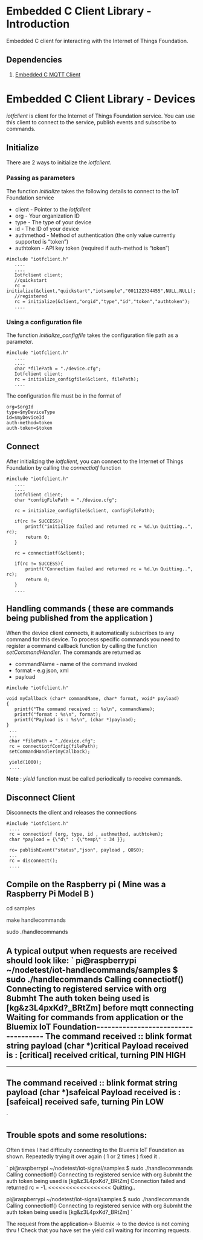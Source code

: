 Embedded C Client Library - Introduction
========================================

Embedded C client for interacting with the Internet of Things Foundation.

Dependencies
------------

1.  [Embedded C MQTT Client]

  [Embedded C MQTT Client]: http://www.eclipse.org/paho/clients/c/embedded/
  

Embedded C Client Library - Devices
===================================

*iotfclient* is client for the Internet of Things Foundation service.
You can use this client to connect to the service, publish events and
subscribe to commands.

Initialize
----------

There are 2 ways to initialize the *iotfclient*.

### Passing as parameters

The function *initialize* takes the following details to connect to the
IoT Foundation service

-   client - Pointer to the *iotfclient*
-   org - Your organization ID
-   type - The type of your device
-   id - The ID of your device
-   authmethod - Method of authentication (the only value currently
    supported is “token”)
-   authtoken - API key token (required if auth-method is “token”)

``` {.sourceCode .c}
#include "iotfclient.h"
   ....
   ....
   Iotfclient client;
   //quickstart
   rc = initialize(&client,"quickstart","iotsample","001122334455",NULL,NULL);
   //registered
   rc = initialize(&client,"orgid","type","id","token","authtoken");
   ....
```

### Using a configuration file

The function *initialize\_configfile* takes the configuration file path
as a parameter.

``` {.sourceCode .c}
#include "iotfclient.h"
   ....
   ....
   char *filePath = "./device.cfg";
   Iotfclient client;
   rc = initialize_configfile(&client, filePath);
   ....
```

The configuration file must be in the format of

``` {.sourceCode .}
org=$orgId
type=$myDeviceType
id=$myDeviceId
auth-method=token
auth-token=$token
```

Connect
-------

After initializing the *iotfclient*, you can connect to the Internet of
Things Foundation by calling the *connectiotf* function

``` {.sourceCode .c}
#include "iotfclient.h"
   ....
   ....
   Iotfclient client;
   char *configFilePath = "./device.cfg";

   rc = initialize_configfile(&client, configFilePath);

   if(rc != SUCCESS){
       printf("initialize failed and returned rc = %d.\n Quitting..", rc);
       return 0;
   }

   rc = connectiotf(&client);

   if(rc != SUCCESS){
       printf("Connection failed and returned rc = %d.\n Quitting..", rc);
       return 0;
   }
   ....
```

Handling commands ( these are commands being published from the application ) 
---------------------------------------------------------------------------

When the device client connects, it automatically subscribes to any
command for this device. To process specific commands you need to
register a command callback function by calling the function
*setCommandHandler*. The commands are returned as

-   commandName - name of the command invoked
-   format - e.g json, xml
-   payload

``` {.sourceCode .c}
#include "iotfclient.h"

void myCallback (char* commandName, char* format, void* payload)
{
   printf("The command received :: %s\n", commandName);
   printf("format : %s\n", format);
   printf("Payload is : %s\n", (char *)payload);
}
 ...
 ...
 char *filePath = "./device.cfg";
 rc = connectiotfConfig(filePath);
 setCommandHandler(myCallback);

 yield(1000);
 ....
```

**Note** : *yield* function must be called periodically to receive commands.


Disconnect Client
------------------

Disconnects the client and releases the connections

``` {.sourceCode .c}
#include "iotfclient.h"
 ....
 rc = connectiotf (org, type, id , authmethod, authtoken);
 char *payload = {\"d\" : {\"temp\" : 34 }};

 rc= publishEvent("status","json", payload , QOS0);
 ...
 rc = disconnect();
 ....
```


Compile on the Raspberry pi ( Mine was a Raspberry Pi Model B )
---------------------------

cd samples

make handlecommands

sudo ./handlecommands


A typical output when requests are received should look like:
`
pi@raspberrypi ~/nodetest/iot-handlecommands/samples $ sudo ./handlecommands 
 Calling connectiotf() 
Connecting to registered service with org 8ubmht
The auth token being used is [kg&z3L4pxKd?_BRtZm]
 before mqtt connecting 
Waiting for commands from application or the Bluemix IoT Foundation------------------------------------
The command received :: blink format string payload (char *)critical 
Payload received is : [critical]
  received critical, turning PIN HIGH
 ------------------------------------
------------------------------------
The command received :: blink format string payload (char *)safeical 
Payload received is : [safeical]
  received safe, turning Pin LOW
 ------------------------------------
`



Trouble spots and some resolutions:
----------------------------------
Often times I had difficulty connecting to the Bluemix IoT Foundation as shown.
Repeatedly trying it over again ( 1 or 2 times ) fixed it .


`
pi@raspberrypi ~/nodetest/iot-signal/samples $ sudo ./handlecommands 
 Calling connectiotf() 
Connecting to registered service with org 8ubmht
the auth token being used is [kg&z3L4pxKd?_BRtZm]
Connection failed and returned rc = -1.  <<<<<<<<<<<<<<<<<<
 Quitting..

pi@raspberrypi ~/nodetest/iot-signal/samples $ sudo ./handlecommands 
 Calling connectiotf() 
Connecting to registered service with org 8ubmht
the auth token being used is [kg&z3L4pxKd?_BRtZm]
`


The request from the application-> Bluemix -> to the device is not coming thru !
Check that you have set the yield call waiting for incoming requests.
